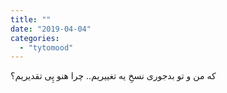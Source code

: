 ```yaml
---
title: ""
date: "2019-04-04"
categories: 
  - "tytomood"
---
```


که من و تو بدجوری نسخِ یه تغییریم.. چرا هنو پِی تقدیریم؟
